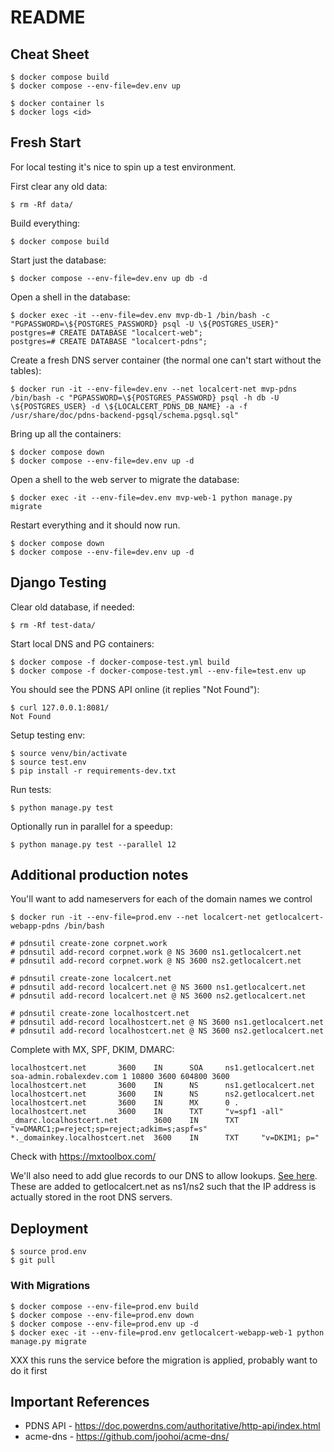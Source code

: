 # README

## Cheat Sheet

    $ docker compose build
    $ docker compose --env-file=dev.env up

    $ docker container ls
    $ docker logs <id>

## Fresh Start

For local testing it's nice to spin up a test environment.

First clear any old data:

    $ rm -Rf data/


Build everything:

    $ docker compose build


Start just the database:


    $ docker compose --env-file=dev.env up db -d

Open a shell in the database:

    $ docker exec -it --env-file=dev.env mvp-db-1 /bin/bash -c "PGPASSWORD=\${POSTGRES_PASSWORD} psql -U \${POSTGRES_USER}"
    postgres=# CREATE DATABASE "localcert-web";
    postgres=# CREATE DATABASE "localcert-pdns";

Create a fresh DNS server container (the normal one can't start without the tables):

    $ docker run -it --env-file=dev.env --net localcert-net mvp-pdns /bin/bash -c "PGPASSWORD=\${POSTGRES_PASSWORD} psql -h db -U \${POSTGRES_USER} -d \${LOCALCERT_PDNS_DB_NAME} -a -f /usr/share/doc/pdns-backend-pgsql/schema.pgsql.sql"

Bring up all the containers:

    $ docker compose down
    $ docker compose --env-file=dev.env up -d

Open a shell to the web server to migrate the database:

    $ docker exec -it --env-file=dev.env mvp-web-1 python manage.py migrate

Restart everything and it should now run.

    $ docker compose down
    $ docker compose --env-file=dev.env up -d


## Django Testing

Clear old database, if needed:

    $ rm -Rf test-data/


Start local DNS and PG containers:

    $ docker compose -f docker-compose-test.yml build
    $ docker compose -f docker-compose-test.yml --env-file=test.env up


You should see the PDNS API online (it replies "Not Found"):

    $ curl 127.0.0.1:8081/
    Not Found


Setup testing env:

    $ source venv/bin/activate
    $ source test.env
    $ pip install -r requirements-dev.txt


Run tests:

    $ python manage.py test


Optionally run in parallel for a speedup:

    $ python manage.py test --parallel 12


## Additional production notes

You'll want to add nameservers for each of the domain names we control

    $ docker run -it --env-file=prod.env --net localcert-net getlocalcert-webapp-pdns /bin/bash

    # pdnsutil create-zone corpnet.work
    # pdnsutil add-record corpnet.work @ NS 3600 ns1.getlocalcert.net
    # pdnsutil add-record corpnet.work @ NS 3600 ns2.getlocalcert.net

    # pdnsutil create-zone localcert.net
    # pdnsutil add-record localcert.net @ NS 3600 ns1.getlocalcert.net
    # pdnsutil add-record localcert.net @ NS 3600 ns2.getlocalcert.net

    # pdnsutil create-zone localhostcert.net
    # pdnsutil add-record localhostcert.net @ NS 3600 ns1.getlocalcert.net
    # pdnsutil add-record localhostcert.net @ NS 3600 ns2.getlocalcert.net

Complete with MX, SPF, DKIM, DMARC:

    localhostcert.net       3600    IN      SOA     ns1.getlocalcert.net soa-admin.robalexdev.com 1 10800 3600 604800 3600
    localhostcert.net       3600    IN      NS      ns1.getlocalcert.net
    localhostcert.net       3600    IN      NS      ns2.getlocalcert.net
    localhostcert.net       3600    IN      MX      0 .
    localhostcert.net       3600    IN      TXT     "v=spf1 -all"
    _dmarc.localhostcert.net        3600    IN      TXT     "v=DMARC1;p=reject;sp=reject;adkim=s;aspf=s"
    *._domainkey.localhostcert.net  3600    IN      TXT     "v=DKIM1; p="

Check with https://mxtoolbox.com/


We'll also need to add glue records to our DNS to allow lookups.
[See here](https://www.namecheap.com/support/knowledgebase/article.aspx/768/10/how-do-i-register-personal-nameservers-for-my-domain/).
These are added to getlocalcert.net as ns1/ns2 such that the IP address is actually stored in the root DNS servers.

## Deployment

    $ source prod.env
    $ git pull

### With Migrations

    $ docker compose --env-file=prod.env build
    $ docker compose --env-file=prod.env down
    $ docker compose --env-file=prod.env up -d
    $ docker exec -it --env-file=prod.env getlocalcert-webapp-web-1 python manage.py migrate

XXX this runs the service before the migration is applied, probably want to do it first


## Important References

* PDNS API - https://doc.powerdns.com/authoritative/http-api/index.html
* acme-dns - https://github.com/joohoi/acme-dns/
